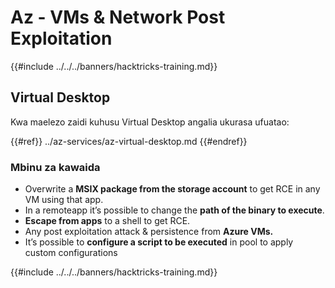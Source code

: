 # Az - VMs & Network Post Exploitation

{{#include ../../../banners/hacktricks-training.md}}

## Virtual Desktop

Kwa maelezo zaidi kuhusu Virtual Desktop angalia ukurasa ufuatao:

{{#ref}}
../az-services/az-virtual-desktop.md
{{#endref}}

### Mbinu za kawaida

- Overwrite a **MSIX package from the storage account** to get RCE in any VM using that app.
- In a remoteapp it’s possible to change the **path of the binary to execute**.
- **Escape from apps** to a shell to get RCE.
- Any post exploitation attack & persistence from **Azure VMs.**
- It’s possible to **configure a script to be executed** in pool to apply custom configurations

{{#include ../../../banners/hacktricks-training.md}}
